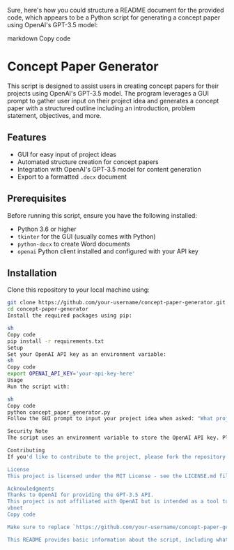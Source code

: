 Sure, here's how you could structure a README document for the provided code, which appears to be a Python script for generating a concept paper using OpenAI's GPT-3.5 model:

markdown
Copy code
# Concept Paper Generator

This script is designed to assist users in creating concept papers for their projects using OpenAI's GPT-3.5 model. The program leverages a GUI prompt to gather user input on their project idea and generates a concept paper with a structured outline including an introduction, problem statement, objectives, and more.

## Features

- GUI for easy input of project ideas
- Automated structure creation for concept papers
- Integration with OpenAI's GPT-3.5 model for content generation
- Export to a formatted `.docx` document

## Prerequisites

Before running this script, ensure you have the following installed:
- Python 3.6 or higher
- `tkinter` for the GUI (usually comes with Python)
- `python-docx` to create Word documents
- `openai` Python client installed and configured with your API key

## Installation

Clone this repository to your local machine using:

```sh
git clone https://github.com/your-username/concept-paper-generator.git
cd concept-paper-generator
Install the required packages using pip:

sh
Copy code
pip install -r requirements.txt
Setup
Set your OpenAI API key as an environment variable:
sh
Copy code
export OPENAI_API_KEY='your-api-key-here'
Usage
Run the script with:

sh
Copy code
python concept_paper_generator.py
Follow the GUI prompt to input your project idea when asked: "What project idea should the concept paper describe?"

Security Note
The script uses an environment variable to store the OpenAI API key. Please do not hardcode your API key into the script.

Contributing
If you'd like to contribute to the project, please fork the repository and create a pull request with your features or changes.

License
This project is licensed under the MIT License - see the LICENSE.md file for details.

Acknowledgments
Thanks to OpenAI for providing the GPT-3.5 API.
This project is not affiliated with OpenAI but is intended as a tool to aid in generating concept paper content.
vbnet
Copy code

Make sure to replace `https://github.com/your-username/concept-paper-generator.git` with your actual GitHub repository URL and `your-api-key-here` with the instructions for setting up the OpenAI API key.

This README provides basic information about the script, including what it does, how to set it up, and how to u

